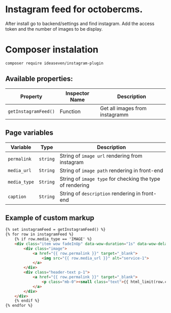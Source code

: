 # Instagram feed for octobercms.

After install go to backend/settings and find instagram.
Add the access token and the number of images to be display.

# Composer instalation
`composer require ideaseven/instagram-plugin`

## Available properties:
Property | Inspector Name | Description
-------- | -------------- | -----------
`getInstagramFeed()`| Function| Get all images from instagramm


## Page variables
Variable | Type | Description
-------- | ---- | -----------
`permalink` | `string` | String of `image url` rendering from instagram
`media_url`	 | `String` | String of `image path` rendering in front-end
`media_type`	 | `String` | String of `image type` for checking the type of rendering
`caption`	 | `String` | String of `description` rendering in front-end


## Example of custom markup

```html
{% set instagramFeed = getInstagramFeed() %}
{% for row in instagramFeed %}
    {% if row.media_type == 'IMAGE' %}
    <div class="item wow fadeInUp" data-wow-duration="1s" data-wow-delay=".3s">
        <div class="image">
            <a href="{{ row.permalink }}" target="_blank">
                <img src="{{ row.media_url }}" alt="service-1">
            </a>
        </div>
        <div class="header-text p-1">
            <a href="{{ row.permalink }}" target="_blank">
                <p class="mb-0"><small class="text">{{ html_limit(row.caption, 55) }}{{ row.caption|length > 55 ? '...' }}</small></p>
            </a>
        </div>
    </div>
    {% endif %}
{% endfor %}
```
